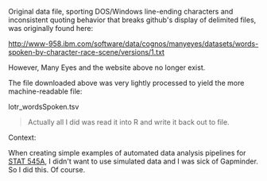 Original data file, sporting DOS/Windows line-ending characters and inconsistent quoting behavior that breaks github's display of delimited files, was originally found here:

<http://www-958.ibm.com/software/data/cognos/manyeyes/datasets/words-spoken-by-character-race-scene/versions/1.txt>

However, Many Eyes and the website above no longer exist.

The file downloaded above was very lightly processed to yield the more machine-readable file:

lotr_wordsSpoken.tsv

> Actually all I did was read it into R and write it back out to file.

Context:

When creating simple examples of automated data analysis pipelines for [STAT 545A](https://github.com/jennybc/STAT545A), I didn't want to use simulated data and I was sick of Gapminder. So I did this. Of course.
